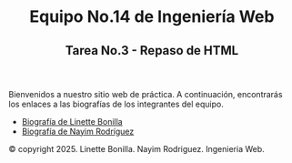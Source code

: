 <!DOCTYPE html>
<html lang="es">
<head>
    <meta charset="UTF-8">
</head>
<body>
    <header>
    <h1>Equipo No.14 de Ingeniería Web</h1>
    <h2>Tarea No.3 - Repaso de HTML</h2>
    </header>
    <main>
        <section>
            <p>Bienvenidos a nuestro sitio web de práctica. A continuación, encontrarás los enlaces a las biografías de los integrantes del equipo.</p>
        </section>
    <section>
        <ul>
            <li><a href="MiBiografia_LBonilla.html">Biografía de Linette Bonilla</a></li>
            <li><a href="MiBiografia_NRodriguez.html">Biografía de Nayim Rodríguez</a></li>
        </ul>
    </section>
    </main>
    <footer>
        © copyright 2025. Linette Bonilla. Nayim Rodriguez. Ingenieria Web.
    </footer>

</body>
</html>



